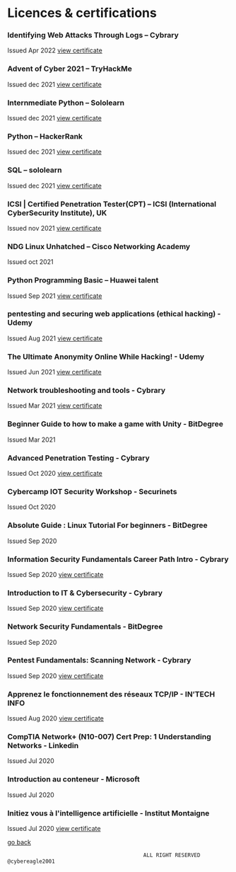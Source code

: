 # Licences & certifications

### Identifying Web Attacks Through Logs – Cybrary
Issued Apr 2022
[view certificate](https://app.cybrary.it/courses/api/certificate/CC-e7e06f39-406a-4a0f-80f0-dfde6df88296/view)
### Advent of Cyber 2021 – TryHackMe
Issued dec 2021
[view certificate](https://tryhackme-certificates.s3-eu-west-1.amazonaws.com/THM-KY9EDI5LKM.png)
### Internmediate Python – Sololearn
Issued dec 2021
[view certificate](https://www.sololearn.com/certificates/course/en/24242844/1158/landscape/png)
### Python – HackerRank
Issued dec 2021
[view certificate](https://www.hackerrank.com/certificates/5bc5514e848d)
### SQL – sololearn
Issued dec 2021
[view certificate](https://www.sololearn.com/certificates/course/en/24242844/1060/landscape/png)
### ICSI | Certified Penetration Tester(CPT) – ICSI (International CyberSecurity Institute), UK
Issued nov 2021
[view certificate](https://www.credential.net/e4ad127c-9121-49ce-a937-7ca828dacd45#gs.ztihdw)
### NDG Linux Unhatched – Cisco Networking Academy
Issued oct 2021
### Python Programming Basic – Huawei talent
Issued Sep 2021
[view certificate](https://ilearningx.huawei.com/portal/certificates/1bd5ff6d7e224b0d9806d42aae7bd410)
### pentesting and securing web applications (ethical hacking) - Udemy
Issued Aug 2021
[view certificate](https://udemy-certificate.s3.amazonaws.com/image/UC-ba901a1f-f165-4c1f-bfb3-bb91cae59605.jpg?v=1627941144000)
### The Ultimate Anonymity Online While Hacking! - Udemy
Issued Jun 2021
[view certificate](https://www.udemy.com/certificate/UC-a8d8c370-2c7c-4410-b3f2-5a450d9f4218/)
### Network troubleshooting and tools - Cybrary
Issued Mar 2021
[view certificate](https://app.cybrary.it/courses/api/certificate/CC-6f3ea5ec-2dc9-4fd7-927d-0ff09f389318/view)
### Beginner Guide to how to make a game with Unity - BitDegree
Issued Mar 2021
### Advanced Penetration Testing - Cybrary
Issued Oct 2020
[view certificate](https://app.cybrary.it/courses/api/certificate/CC-59b46baa-2dc6-4c2b-9ea6-3f64400fd6a9/view)
### Cybercamp IOT Security Workshop - Securinets
Issued Oct 2020
### Absolute Guide : Linux Tutorial For beginners - BitDegree
Issued Sep 2020
### Information Security Fundamentals Career Path Intro - Cybrary
Issued Sep 2020
[view certificate](https://app.cybrary.it/courses/api/certificate/CC-b946d7a6-3382-412f-9099-0c4c54f13667/view)
### Introduction to IT & Cybersecurity - Cybrary
Issued Sep 2020
[view certificate](https://app.cybrary.it/courses/api/certificate/CC-c00c36c4-16be-42ea-bbf9-eedc25a717f4/view)
### Network Security Fundamentals - BitDegree
Issued Sep 2020
### Pentest Fundamentals: Scanning Network - Cybrary
Issued Sep 2020
[view certificate](https://app.cybrary.it/courses/api/certificate/CC-49fe1f82-d028-4daa-a764-a9622b5db1a7/view)
### Apprenez le fonctionnement des réseaux TCP/IP - IN’TECH INFO
Issued Aug 2020
[view certificate](https://openclassrooms.com/fr/course-certificates/8731477438)
### CompTIA Network+ (N10-007) Cert Prep: 1 Understanding Networks - Linkedin
Issued Jul 2020
### Introduction au conteneur - Microsoft
Issued Jul 2020
### Initiez vous à l'intelligence artificielle - Institut Montaigne
Issued Jul 2020
[view certificate](https://openclassrooms.com/fr/course-certificates/6841602594)


[go back](https://cybereagle2001.github.io/Blog/CV)

                                               ALL RIGHT RESERVED @cybereagle2001
